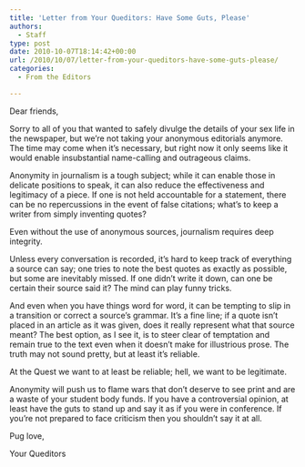 ```yaml
---
title: 'Letter from Your Queditors: Have Some Guts, Please'
authors: 
  - Staff
type: post
date: 2010-10-07T18:14:42+00:00
url: /2010/10/07/letter-from-your-queditors-have-some-guts-please/
categories:
  - From the Editors

---
```

Dear friends,

Sorry to all of you that wanted to safely divulge the details of your sex life in the newspaper, but we&#8217;re not taking your anonymous editorials anymore. The time may come when it&#8217;s necessary, but right now it only seems like it would enable insubstantial name-calling and outrageous claims.

Anonymity in journalism is a tough subject; while it can enable those in delicate positions to speak, it can also reduce the effectiveness and legitimacy of a piece. If one is not held accountable for a statement, there can be no repercussions in the event of false citations; what&#8217;s to keep a writer from simply inventing quotes?

Even without the use of anonymous sources, journalism requires deep integrity.

Unless every conversation is recorded, it&#8217;s hard to keep track of everything a source can say; one tries to note the best quotes as exactly as possible, but some are inevitably missed. If one didn&#8217;t write it down, can one be certain their source said it? The mind can play funny tricks.

And even when you have things word for word, it can be tempting to slip in a transition or correct a source&#8217;s grammar. It&#8217;s a fine line; if a quote isn&#8217;t placed in an article as it was given, does it really represent what that source meant? The best option, as I see it, is to steer clear of temptation and remain true to the text even when it doesn&#8217;t make for illustrious prose. The truth may not sound pretty, but at least it&#8217;s reliable.

At the Quest we want to at least be reliable; hell, we want to be legitimate.

Anonymity will push us to flame wars that don&#8217;t deserve to see print and are a waste of your student body funds. If you have a controversial opinion, at least have the guts to stand up and say it as if you were in conference. If you&#8217;re not prepared to face criticism then you shouldn&#8217;t say it at all.

Pug love,

Your Queditors